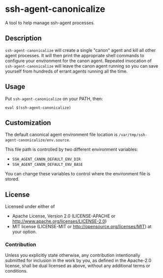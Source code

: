 # ssh-agent-canonicalize

A tool to help manage ssh-agent processes.

## Description

`ssh-agent-canonicalize` will create a single "canon" agent and kill all other
agent processes. It will then print the appropriate shell commands to configure
your environment for the canon agent. Repeated invocation of
`ssh-agent-canonicalize` will leave the canon agent running so you can save
yourself from hundreds of errant agents running all the time.

## Usage

Put `ssh-agent-canonicalize` on your PATH, then:

```
eval $(ssh-agent-canonicalize)
```

## Customization

The default canonical agent environment file location is
`/var/tmp/ssh-agent-canonicalize/env.source`.

This file path is controlled by two different environment variables:

* `SSH_AGENT_CANON_DEFAULT_ENV_DIR`
* `SSH_AGENT_CANON_DEFAULT_ENV_BASE`

You can change these variables to control where the environment file is stored.

## License

Licensed under either of

* Apache License, Version 2.0 (LICENSE-APACHE or http://www.apache.org/licenses/LICENSE-2.0)
* MIT license (LICENSE-MIT or http://opensource.org/licenses/MIT) at your option.

### Contribution

Unless you explicitly state otherwise, any contribution intentionally submitted
for inclusion in the work by you, as defined in the Apache-2.0 license, shall be
dual licensed as above, without any additional terms or conditions.
